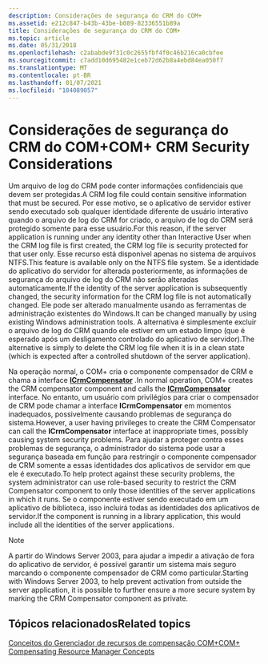 ```yaml
---
description: Considerações de segurança do CRM do COM+
ms.assetid: e212c847-b43b-43be-b089-82336551b89a
title: Considerações de segurança do CRM do COM+
ms.topic: article
ms.date: 05/31/2018
ms.openlocfilehash: c2ababde9f31c0c2655fbf4f0c46b216ca0cbfee
ms.sourcegitcommit: c7add10d695482e1ceb72d62b8a4ebd84ea050f7
ms.translationtype: MT
ms.contentlocale: pt-BR
ms.lasthandoff: 01/07/2021
ms.locfileid: "104089057"
---
```

# <a name="com-crm-security-considerations"></a><span data-ttu-id="9a121-103">Considerações de segurança do CRM do COM+</span><span class="sxs-lookup"><span data-stu-id="9a121-103">COM+ CRM Security Considerations</span></span>

<span data-ttu-id="9a121-104">Um arquivo de log do CRM pode conter informações confidenciais que devem ser protegidas.</span><span class="sxs-lookup"><span data-stu-id="9a121-104">A CRM log file could contain sensitive information that must be secured.</span></span> <span data-ttu-id="9a121-105">Por esse motivo, se o aplicativo de servidor estiver sendo executado sob qualquer identidade diferente de usuário interativo quando o arquivo de log do CRM for criado, o arquivo de log do CRM será protegido somente para esse usuário.</span><span class="sxs-lookup"><span data-stu-id="9a121-105">For this reason, if the server application is running under any identity other than Interactive User when the CRM log file is first created, the CRM log file is security protected for that user only.</span></span> <span data-ttu-id="9a121-106">Esse recurso está disponível apenas no sistema de arquivos NTFS.</span><span class="sxs-lookup"><span data-stu-id="9a121-106">This feature is available only on the NTFS file system.</span></span> <span data-ttu-id="9a121-107">Se a identidade do aplicativo do servidor for alterada posteriormente, as informações de segurança do arquivo de log do CRM não serão alteradas automaticamente.</span><span class="sxs-lookup"><span data-stu-id="9a121-107">If the identity of the server application is subsequently changed, the security information for the CRM log file is not automatically changed.</span></span> <span data-ttu-id="9a121-108">Ele pode ser alterado manualmente usando as ferramentas de administração existentes do Windows.</span><span class="sxs-lookup"><span data-stu-id="9a121-108">It can be changed manually by using existing Windows administration tools.</span></span> <span data-ttu-id="9a121-109">A alternativa é simplesmente excluir o arquivo de log do CRM quando ele estiver em um estado limpo (que é esperado após um desligamento controlado do aplicativo de servidor).</span><span class="sxs-lookup"><span data-stu-id="9a121-109">The alternative is simply to delete the CRM log file when it is in a clean state (which is expected after a controlled shutdown of the server application).</span></span>

<span data-ttu-id="9a121-110">Na operação normal, o COM+ cria o componente compensador de CRM e chama a interface [**ICrmCompensator**](/windows/desktop/api/ComSvcs/nn-comsvcs-icrmcompensator) .</span><span class="sxs-lookup"><span data-stu-id="9a121-110">In normal operation, COM+ creates the CRM compensator component and calls the [**ICrmCompensator**](/windows/desktop/api/ComSvcs/nn-comsvcs-icrmcompensator) interface.</span></span> <span data-ttu-id="9a121-111">No entanto, um usuário com privilégios para criar o compensador de CRM pode chamar a interface **ICrmCompensator** em momentos inadequados, possivelmente causando problemas de segurança do sistema.</span><span class="sxs-lookup"><span data-stu-id="9a121-111">However, a user having privileges to create the CRM Compensator can call the **ICrmCompensator** interface at inappropriate times, possibly causing system security problems.</span></span> <span data-ttu-id="9a121-112">Para ajudar a proteger contra esses problemas de segurança, o administrador do sistema pode usar a segurança baseada em função para restringir o componente compensador de CRM somente a essas identidades dos aplicativos de servidor em que ele é executado.</span><span class="sxs-lookup"><span data-stu-id="9a121-112">To help protect against these security problems, the system administrator can use role-based security to restrict the CRM Compensator component to only those identities of the server applications in which it runs.</span></span> <span data-ttu-id="9a121-113">Se o componente estiver sendo executado em um aplicativo de biblioteca, isso incluirá todas as identidades dos aplicativos de servidor.</span><span class="sxs-lookup"><span data-stu-id="9a121-113">If the component is running in a library application, this would include all the identities of the server applications.</span></span>

> [!Note]  
> <span data-ttu-id="9a121-114">A partir do Windows Server 2003, para ajudar a impedir a ativação de fora do aplicativo de servidor, é possível garantir um sistema mais seguro marcando o componente compensador de CRM como particular.</span><span class="sxs-lookup"><span data-stu-id="9a121-114">Starting with Windows Server 2003, to help prevent activation from outside the server application, it is possible to further ensure a more secure system by marking the CRM Compensator component as private.</span></span>

 

## <a name="related-topics"></a><span data-ttu-id="9a121-115">Tópicos relacionados</span><span class="sxs-lookup"><span data-stu-id="9a121-115">Related topics</span></span>

<dl> <dt>

[<span data-ttu-id="9a121-116">Conceitos do Gerenciador de recursos de compensação COM+</span><span class="sxs-lookup"><span data-stu-id="9a121-116">COM+ Compensating Resource Manager Concepts</span></span>](com--compensating-resource-manager-concepts.md)
</dt> </dl>

 

 



